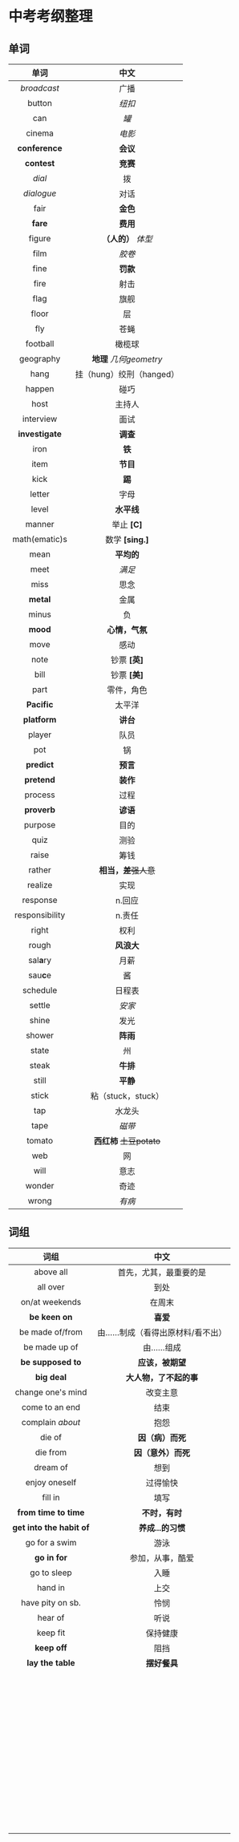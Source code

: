 # 中考考纲整理
## 单词

|      单词       |           中文            |
| :-------------: | :-----------------------: |
|   *broadcast*   |           广播            |
|     button      |          *纽扣*           |
|       can       |           *罐*            |
|     cinema      |          *电影*           |
| **conference**  |         **会议**          |
|   **contest**   |         **竞赛**          |
|     *dial*      |            拨             |
|   *dialogue*    |           对话            |
|      fair       |         **金色**          |
|    **fare**     |         **费用**          |
|     figure      |    **（人的）** *体型*    |
|      film       |          *胶卷*           |
|      fine       |         **罚款**          |
|      fire       |           射击            |
|      flag       |           旗舰            |
|      floor      |            层             |
|       fly       |           苍蝇            |
|    football     |          橄榄球           |
|    geography    |  **地理** *几何geometry*  |
|      hang       | 挂（hung）绞刑（hanged）  |
|     happen      |           碰巧            |
|      host       |          主持人           |
|    interview    |           面试            |
| **investigate** |         **调查**          |
|      iron       |          **铁**           |
|      item       |         **节目**          |
|      kick       |          **踢**           |
|     letter      |           字母            |
|      level      |        **水平线**         |
|     manner      |        举止 **[C]**       |
|  math(ematic)s  |      数学 **[sing.]**     |
|      mean       |        **平均的**         |
|      meet       |          *满足*           |
|      miss       |           思念            |
|    **metal**    |           金属            |
|      minus      |            负             |
|    **mood**     |      **心情，气氛**       |
|      move       |           感动            |
|      note       |       钞票 **[英]**       |
|      bill       |       钞票 **[美]**       |
|      part       |        零件，角色         |
|   **Pacific**   |          太平洋           |
|  **platform**   |         **讲台**          |
|     player      |           队员            |
|       pot       |            锅             |
|   **predict**   |         **预言**          |
|   **pretend**   |         **装作**          |
|     process     |           过程            |
|   **proverb**   |         **谚语**          |
|     purpose     |           目的            |
|      quiz       |           测验            |
|      raise      |           筹钱            |
|     rather      |  **相当，差**~~强人意~~   |
|     realize     |           实现            |
|    response     |          n.回应           |
| responsibility  |          n.责任           |
|      right      |           权利            |
|      rough      |        **风浪大**         |
|   sal**a**ry    |           月薪            |
|    sau**c**e    |            酱             |
|    schedule     |          日程表           |
|     settle      |          *安家*           |
|      shine      |           发光            |
|     shower      |         **阵雨**          |
|      state      |            州             |
|      steak      |         **牛排**          |
|      still      |         **平静**          |
|      stick      |    粘（stuck，stuck）     |
|       tap       |          水龙头           |
|      tape       |          *磁带*           |
|     tomato      | **西红柿** ~~土豆potato~~ |
|       web       |            网             |
|      will       |           意志            |
|     wonder      |           奇迹            |
|      wrong      |          *有病*           |

## 词组
|           词组            |              中文               |
| :-----------------------: | :-----------------------------: |
|         above all         |     首先，尤其，最重要的是      |
|         all over          |              到处               |
|      on/at weekends       |             在周末              |
|      **be keen on**       |            **喜爱**             |
|      be made of/from      | 由……制成（看得出原材料/看不出） |
|       be made up of       |            由……组成             |
|    **be supposed to**     |        **应该，被期望**         |
|       **big deal**        |     **大人物，了不起的事**      |
|     change one's mind     |            改变主意             |
|      come to an end       |              结束               |
|     complain *about*      |              抱怨               |
|          die of           |        **因（病）而死**         |
|         die from          |       **因（意外）而死**        |
|         dream of          |              想到               |
|       enjoy oneself       |            过得愉快             |
|          fill in          |              填写               |
|   **from time to time**   |         **不时，有时**          |
| **get into the habit of** |        **养成...的习惯**        |
|       go for a swim       |              游泳               |
|       **go in for**       |        参加，从事，酷爱         |
|        go to sleep        |              入睡               |
|          hand in          |              上交               |
|     have pity on sb.      |              怜悯               |
|          hear of          |              听说               |
|         keep fit          |            保持健康             |
|       **keep off**        |              阻挡               |
|     **lay the table**     |          **摆好餐具**           |
|                           |                                 |
|                           |                                 |
|                           |                                 |
|                           |                                 |
|                           |                                 |
|                           |                                 |
|                           |                                 |
|                           |                                 |
|                           |                                 |
|                           |                                 |
|                           |                                 |
|                           |                                 |
|                           |                                 |
|                           |                                 |
|                           |                                 |
|                           |                                 |
|                           |                                 |
|                           |                                 |
|                           |                                 |
|                           |                                 |
|                           |                                 |
|                           |                                 |
|                           |                                 |
|                           |                                 |
|                           |                                 |
|                           |                                 |
|                           |                                 |
|                           |                                 |
|                           |                                 |
|                           |                                 |
|                           |                                 |
|                           |                                 |
|                           |                                 |
|                           |                                 |
|                           |                                 |
|                           |                                 |
|                           |                                 |
|                           |                                 |
|                           |                                 |
|                           |                                 |
|                           |                                 |
|                           |                                 |
|                           |                                 |
|                           |                                 |
|                           |                                 |
|                           |                                 |
|                           |                                 |
|                           |                                 |
|                           |                                 |
|                           |                                 |
|                           |                                 |
|                           |                                 |
|                           |                                 |
|                           |                                 |

